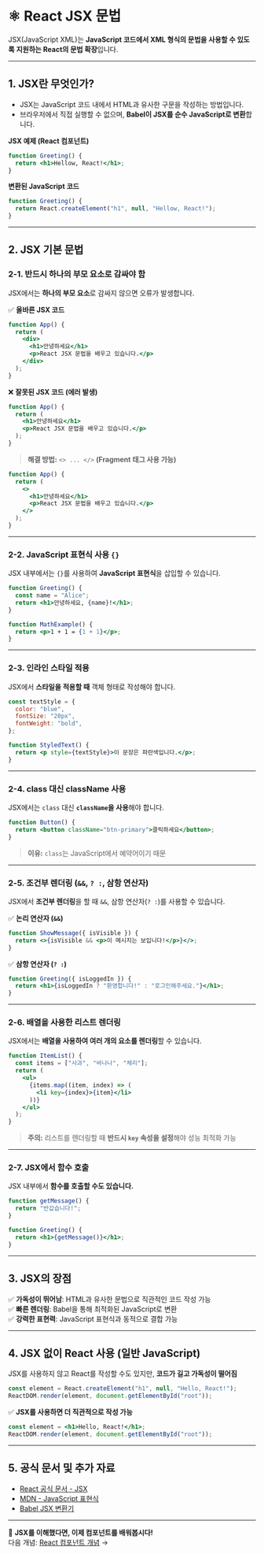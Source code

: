 # ⚛️ React JSX 문법

JSX(JavaScript XML)는 **JavaScript 코드에서 XML 형식의 문법을 사용할 수 있도록 지원하는 React의 문법 확장**입니다.  

---

## 1. JSX란 무엇인가?
- JSX는 JavaScript 코드 내에서 HTML과 유사한 구문을 작성하는 방법입니다.
- 브라우저에서 직접 실행할 수 없으며, **Babel이 JSX를 순수 JavaScript로 변환**합니다.

**JSX 예제 (React 컴포넌트)**
```jsx
function Greeting() {
  return <h1>Hellow, React!</h1>;
}
```

**변환된 JavaScript 코드**
```js
function Greeting() {
  return React.createElement("h1", null, "Hellow, React!");
}
```

---

## 2. JSX 기본 문법

### 2-1. 반드시 하나의 부모 요소로 감싸야 함
JSX에서는 **하나의 부모 요소**로 감싸지 않으면 오류가 발생합니다.

✅ **올바른 JSX 코드**
```jsx
function App() {
  return (
    <div>
      <h1>안녕하세요</h1>
      <p>React JSX 문법을 배우고 있습니다.</p>
    </div>
  );
}
```

❌ **잘못된 JSX 코드 (에러 발생)**
```jsx
function App() {
  return (
    <h1>안녕하세요</h1>
    <p>React JSX 문법을 배우고 있습니다.</p>
  );
}
```
> **해결 방법:** `<> ... </>` **(Fragment 태그 사용 가능)**  
```jsx
function App() {
  return (
    <>
      <h1>안녕하세요</h1>
      <p>React JSX 문법을 배우고 있습니다.</p>
    </>
  );
}
```

---

### 2-2. JavaScript 표현식 사용 `{}`  
JSX 내부에서는 `{}`를 사용하여 **JavaScript 표현식**을 삽입할 수 있습니다.

```jsx
function Greeting() {
  const name = "Alice";
  return <h1>안녕하세요, {name}!</h1>;
}
```

```jsx
function MathExample() {
  return <p>1 + 1 = {1 + 1}</p>;
}
```

---

### 2-3. 인라인 스타일 적용  
JSX에서 **스타일을 적용할 때** 객체 형태로 작성해야 합니다.

```jsx
const textStyle = {
  color: "blue",
  fontSize: "20px",
  fontWeight: "bold",
};

function StyledText() {
  return <p style={textStyle}>이 문장은 파란색입니다.</p>;
}
```

---

### 2-4. class 대신 className 사용  
JSX에서는 `class` 대신 **`className`을 사용**해야 합니다.

```jsx
function Button() {
  return <button className="btn-primary">클릭하세요</button>;
}
```

> **이유:** `class`는 JavaScript에서 예약어이기 때문

---

### 2-5. 조건부 렌더링 (`&&`, `? :`, 삼항 연산자)  
JSX에서 **조건부 렌더링**을 할 때 `&&`, 삼항 연산자(`? :`)를 사용할 수 있습니다.

✅ **논리 연산자 (`&&`)**
```jsx
function ShowMessage({ isVisible }) {
  return <>{isVisible && <p>이 메시지는 보입니다!</p>}</>;
}
```

✅ **삼항 연산자 (`? :`)**
```jsx
function Greeting({ isLoggedIn }) {
  return <h1>{isLoggedIn ? "환영합니다!" : "로그인해주세요."}</h1>;
}
```

---

### 2-6. 배열을 사용한 리스트 렌더링  
JSX에서는 **배열을 사용하여 여러 개의 요소를 렌더링**할 수 있습니다.

```jsx
function ItemList() {
  const items = ["사과", "바나나", "체리"];
  return (
    <ul>
      {items.map((item, index) => (
        <li key={index}>{item}</li>
      ))}
    </ul>
  );
}
```

> **주의:** 리스트를 렌더링할 때 **반드시 `key` 속성을 설정**해야 성능 최적화 가능

---

### 2-7. JSX에서 함수 호출  
JSX 내부에서 **함수를 호출할 수도 있습니다.**

```jsx
function getMessage() {
  return "반갑습니다!";
}

function Greeting() {
  return <h1>{getMessage()}</h1>;
}
```

---

## 3. JSX의 장점  
✅ **가독성이 뛰어남**: HTML과 유사한 문법으로 직관적인 코드 작성 가능  
✅ **빠른 렌더링**: Babel을 통해 최적화된 JavaScript로 변환  
✅ **강력한 표현력**: JavaScript 표현식과 동적으로 결합 가능  

---

## 4. JSX 없이 React 사용 (일반 JavaScript)  
JSX를 사용하지 않고 React를 작성할 수도 있지만, **코드가 길고 가독성이 떨어짐**  

```js
const element = React.createElement("h1", null, "Hello, React!");
ReactDOM.render(element, document.getElementById("root"));
```

✅ **JSX를 사용하면 더 직관적으로 작성 가능**
```jsx
const element = <h1>Hello, React!</h1>;
ReactDOM.render(element, document.getElementById("root"));
```

---

## 5. 공식 문서 및 추가 자료
- [React 공식 문서 - JSX](https://react.dev/learn/writing-markup-with-jsx)
- [MDN - JavaScript 표현식](https://developer.mozilla.org/ko/docs/Web/JavaScript/Reference/Operators)
- [Babel JSX 변환기](https://babeljs.io/repl)  

---

🚀 **JSX를 이해했다면, 이제 컴포넌트를 배워봅시다!**  
다음 개념: [React 컴포넌트 개념](./components.md) →
